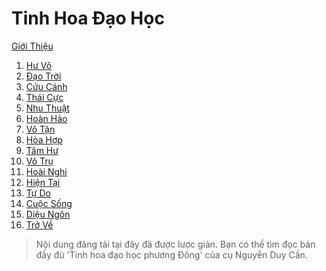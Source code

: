 # Tinh Hoa Đạo Học

[Giới Thiệu](https://github.com/thaicuc/tinh-hoa-dao-hoc/blob/master/00-gioi-thieu.md)

1. [Hư Vô](https://github.com/thaicuc/tinh-hoa-dao-hoc/blob/master/01-hu-vo.md)
2. [Đạo Trời](https://github.com/thaicuc/tinh-hoa-dao-hoc/blob/master/02-dao-troi.md)
3. [Cứu Cánh](https://github.com/thaicuc/tinh-hoa-dao-hoc/blob/master/03-cuu-canh.md)
4. [Thái Cực](https://github.com/thaicuc/tinh-hoa-dao-hoc/blob/master/04-thai-cuc.md)
5. [Nhu Thuật](https://github.com/thaicuc/tinh-hoa-dao-hoc/blob/master/05-nhu-thuat.md)
6. [Hoàn Hảo](https://github.com/thaicuc/tinh-hoa-dao-hoc/blob/master/06-hoan-hao.md)
7. [Vô Tận](https://github.com/thaicuc/tinh-hoa-dao-hoc/blob/master/07-vo-tan.md)
8. [Hòa Hợp](https://github.com/thaicuc/tinh-hoa-dao-hoc/blob/master/08-hoa-hop.md)
9. [Tâm Hư](https://github.com/thaicuc/tinh-hoa-dao-hoc/blob/master/09-tam-hu.md)
10. [Vô Trụ](https://github.com/thaicuc/tinh-hoa-dao-hoc/blob/master/10-vo-tru.md)
11. [Hoài Nghi](https://github.com/thaicuc/tinh-hoa-dao-hoc/blob/master/11-hoai-nghi.md)
12. [Hiện Tại](https://github.com/thaicuc/tinh-hoa-dao-hoc/blob/master/12-hien-tai.md)
13. [Tự Do](https://github.com/thaicuc/tinh-hoa-dao-hoc/blob/master/13-tu-do.md)
14. [Cuộc Sống](https://github.com/thaicuc/tinh-hoa-dao-hoc/blob/master/14-cuoc-song.md)
15. [Diệu Ngôn](https://github.com/thaicuc/tinh-hoa-dao-hoc/blob/master/15-dieu-ngon.md)
16. [Trở Về](https://github.com/thaicuc/tinh-hoa-dao-hoc/blob/master/16-tro-ve.md)

> Nội dung đăng tải tại đây đã được lược giản. Bạn có thể tìm đọc bản đầy đủ
> 'Tinh hoa đạo học phương Đông' của cụ Nguyễn Duy Cần.
